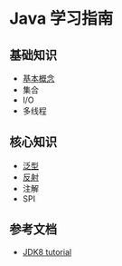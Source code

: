 # Java 学习指南

## 基础知识
+ [基本概念](basic/basic.md)
+ 集合
+ I/O
+ 多线程

## 核心知识
+ [泛型](core/Generics.md)
+ [反射](core/Reflection.md)
+ 注解
+ SPI

## 参考文档
+ [JDK8 tutorial](https://docs.oracle.com/javase/tutorial/)